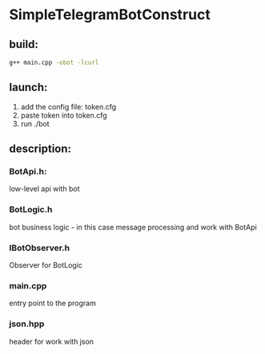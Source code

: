 # SimpleTelegramBotConstruct

## build:
```bash
g++ main.cpp -obot -lcurl
```

## launch:
1) add the config file: token.cfg
2) paste token into token.cfg
3) run ./bot

## description:

### BotApi.h:
low-level api with bot

### BotLogic.h
bot business logic - in this case message processing and work with BotApi

### IBotObserver.h
Observer for BotLogic 

### main.cpp
entry point to the program

### json.hpp
header for work with json
